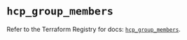 # `hcp_group_members`

Refer to the Terraform Registry for docs: [`hcp_group_members`](https://registry.terraform.io/providers/hashicorp/hcp/0.84.1/docs/resources/group_members).
